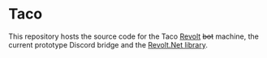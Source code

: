 # Taco
This repository hosts the source code for the Taco [Revolt](https://revolt.chat) ~~bot~~ machine, the current prototype Discord bridge and the [Revolt.Net library](https://www.nuget.org/packages/Revolt.Net).
<!--  and a trolling utility lul --!>